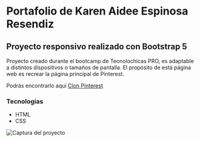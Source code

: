 # Portafolio de Karen Aidee Espinosa Resendiz
## Proyecto responsivo realizado con Bootstrap 5

Proyecto creado durante el bootcamp de Tecnolochicas PRO, es adaptable a distintos dispositivos o tamaños de pantalla.
El propósito de está página web es recrear la página principal de Pinterest.

Podrás encontrarlo aquí [Clon Pinterest](pinterest-clon-eta.vercel.app)

### Tecnologías

* HTML
* CSS

![Captura del proyecto](/assets/clon.png)